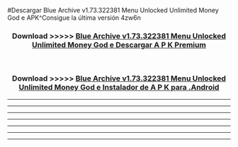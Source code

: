 #Descargar Blue Archive v1.73.322381 Menu Unlocked Unlimited Money God e  APK^Consigue la última versión 4zw6n



<div align="center">
<h3>Download >>>>> <a href="https://es-sites.web.app/?es= Blue Archive v1.73.322381 Menu Unlocked Unlimited Money God e ">Blue Archive v1.73.322381 Menu Unlocked Unlimited Money God e  Descargar A P K Premium</a></h3><br>

<h3>Download >>>>> <a href="https://es-sites.web.app/?es= Blue Archive v1.73.322381 Menu Unlocked Unlimited Money God e ">Blue Archive v1.73.322381 Menu Unlocked Unlimited Money God e  Instalador de A P K para .Android</a></h3>
</div>


----------------------------------------------------------

----------------------------------------------------------

----------------------------------------------------------

----------------------------------------------------------

----------------------------------------------------------

----------------------------------------------------------

----------------------------------------------------------


